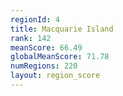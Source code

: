 ```yaml
---
regionId: 4
title: Macquarie Island
rank: 142
meanScore: 66.49
globalMeanScore: 71.78
numRegions: 220
layout: region_score
---
```

